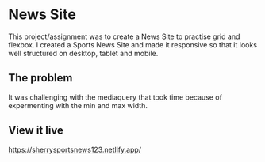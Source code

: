 # News Site

This project/assignment was to create a News Site to practise grid and flexbox. I created a Sports News Site and made it responsive so that it looks well structured on desktop, tablet and mobile.

## The problem
It was challenging with the mediaquery that took time because of expermenting with the min and max width.

## View it live
https://sherrysportsnews123.netlify.app/
